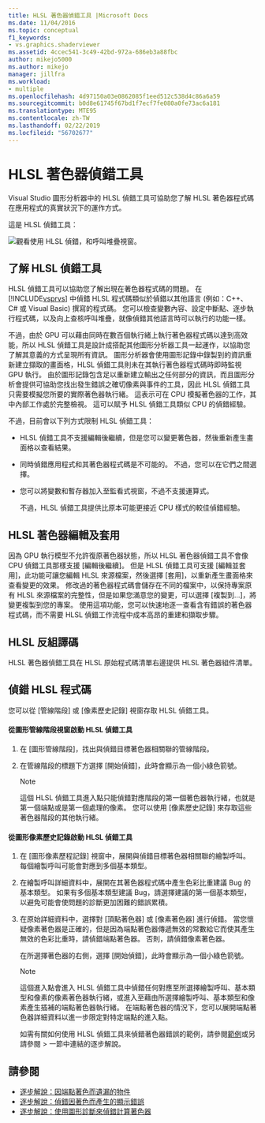 ```yaml
---
title: HLSL 著色器偵錯工具 |Microsoft Docs
ms.date: 11/04/2016
ms.topic: conceptual
f1_keywords:
- vs.graphics.shaderviewer
ms.assetid: 4ccec541-3c49-42bd-972a-686eb3a88fbc
author: mikejo5000
ms.author: mikejo
manager: jillfra
ms.workload:
- multiple
ms.openlocfilehash: 4d97150a03e0862085f1eed512c538d4c86a6a59
ms.sourcegitcommit: b0d8e61745f67bd1f7ecf7fe080a0fe73ac6a181
ms.translationtype: MTE95
ms.contentlocale: zh-TW
ms.lasthandoff: 02/22/2019
ms.locfileid: "56702677"
---
```

# <a name="hlsl-shader-debugger"></a>HLSL 著色器偵錯工具
Visual Studio 圖形分析器中的 HLSL 偵錯工具可協助您了解 HLSL 著色器程式碼在應用程式的真實狀況下的運作方式。

 這是 HLSL 偵錯工具：

 ![觀看使用 HLSL 偵錯，和呼叫堆疊視窗。](media/gfx_diag_demo_hlsl_debugger_orientation.png "gfx_diag_demo_hlsl_debugger_orientation")

## <a name="understanding-the-hlsl-debugger"></a>了解 HLSL 偵錯工具
 HLSL 偵錯工具可以協助您了解出現在著色器程式碼的問題。 在 [!INCLUDE[vsprvs](../../code-quality/includes/vsprvs_md.md)] 中偵錯 HLSL 程式碼類似於偵錯以其他語言 (例如：C++、C# 或 Visual Basic) 撰寫的程式碼。 您可以檢查變數內容、設定中斷點、逐步執行程式碼，以及向上查核呼叫堆疊，就像偵錯其他語言時可以執行的功能一樣。

 不過，由於 GPU 可以藉由同時在數百個執行緒上執行著色器程式碼以達到高效能，所以 HLSL 偵錯工具是設計成搭配其他圖形分析器工具一起運作，以協助您了解其意義的方式呈現所有資訊。 圖形分析器會使用圖形記錄中錄製到的資訊重新建立擷取的畫面格，HLSL 偵錯工具則未在其執行著色器程式碼時即時監視 GPU 執行。 由於圖形記錄包含足以重新建立輸出之任何部分的資訊，而且圖形分析會提供可協助您找出發生錯誤之確切像素與事件的工具，因此 HLSL 偵錯工具只需要模擬您所要的實際著色器執行緒。 這表示可在 CPU 模擬著色器的工作，其中內部工作處於完整檢視。 這可以賦予 HLSL 偵錯工具類似 CPU 的偵錯經驗。

 不過，目前會以下列方式限制 HLSL 偵錯工具：

- HLSL 偵錯工具不支援編輯後繼續，但是您可以變更著色器，然後重新產生畫面格以查看結果。

- 同時偵錯應用程式和其著色器程式碼是不可能的。 不過，您可以在它們之間選擇。

- 您可以將變數和暫存器加入至監看式視窗，不過不支援運算式。

  不過，HLSL 偵錯工具提供比原本可能更接近 CPU 樣式的較佳偵錯經驗。

## <a name="hlsl-shader-edit--apply"></a>HLSL 著色器編輯及套用
 因為 GPU 執行模型不允許復原著色器狀態，所以 HLSL 著色器偵錯工具不會像 CPU 偵錯工具那樣支援 [編輯後繼續]。 但是 HLSL 偵錯工具可支援 [編輯並套用]，此功能可讓您編輯 HLSL 來源檔案，然後選擇 [套用]，以重新產生畫面格來查看變更的效果。 修改過的著色器程式碼會儲存在不同的檔案中，以保持專案原有 HLSL 來源檔案的完整性，但是如果您滿意您的變更，可以選擇 [複製到...]，將變更複製到您的專案。 使用這項功能，您可以快速地逐一查看含有錯誤的著色器程式碼，而不需要 HLSL 偵錯工作流程中成本高昂的重建和擷取步驟。

## <a name="hlsl-disassembly"></a>HLSL 反組譯碼
 HLSL 著色器偵錯工具在 HLSL 原始程式碼清單右邊提供 HLSL 著色器組件清單。

## <a name="debugging-hlsl-code"></a>偵錯 HLSL 程式碼
 您可以從 [管線階段] 或 [像素歷史記錄] 視窗存取 HLSL 偵錯工具。

#### <a name="to-start-the-hlsl-debugger-from-the-graphics-pipeline-stages-window"></a>從圖形管線階段視窗啟動 HLSL 偵錯工具

1.  在 [圖形管線階段]，找出與偵錯目標著色器相關聯的管線階段。

2.  在管線階段的標題下方選擇 [開始偵錯]，此時會顯示為一個小綠色箭號。

    > [!NOTE]
    >  這個 HLSL 偵錯工具進入點只能偵錯對應階段的第一個著色器執行緒，也就是第一個端點或是第一個處理的像素。 您可以使用 [像素歷史記錄] 來存取這些著色器階段的其他執行緒。

#### <a name="to-start-the-hlsl-debugger-from-the-graphics-pixel-history"></a>從圖形像素歷史記錄啟動 HLSL 偵錯工具

1. 在 [圖形像素歷程記錄] 視窗中，展開與偵錯目標著色器相關聯的繪製呼叫。 每個繪製呼叫可能會對應到多個基本類型。

2. 在繪製呼叫詳細資料中，展開在其著色器程式碼中產生色彩比重建議 Bug 的基本類型。 如果有多個基本類型建議 Bug，請選擇建議的第一個基本類型，以避免可能會使問題的診斷更加困難的錯誤累積。

3. 在原始詳細資料中，選擇對 [頂點著色器] 或 [像素著色器] 進行偵錯。 當您懷疑像素著色器是正確的，但是因為端點著色器傳遞無效的常數給它而使其產生無效的色彩比重時，請偵錯端點著色器。 否則，請偵錯像素著色器。

    在所選擇著色器的右側，選擇 [開始偵錯]，此時會顯示為一個小綠色箭號。

   > [!NOTE]
   >  這個進入點會進入 HLSL 偵錯工具中偵錯任何對應至所選擇繪製呼叫、基本類型和像素的像素著色器執行緒，或進入至藉由所選擇繪製呼叫、基本類型和像素產生插補的端點著色器執行緒。 在端點著色器的情況下，您可以展開端點著色器詳細資料以進一步限定對特定端點的進入點。

   如需有關如何使用 HLSL 偵錯工具來偵錯著色器錯誤的範例，請參閱[範例](graphics-diagnostics-examples.md)或另請參閱 > 一節中連結的逐步解說。

## <a name="see-also"></a>請參閱
- [逐步解說：因端點著色而遺漏的物件](walkthrough-missing-objects-due-to-vertex-shading.md)
- [逐步解說：偵錯因著色而產生的顯示錯誤](walkthrough-debugging-rendering-errors-due-to-shading.md)
- [逐步解說：使用圖形診斷來偵錯計算著色器](walkthrough-using-graphics-diagnostics-to-debug-a-compute-shader.md)